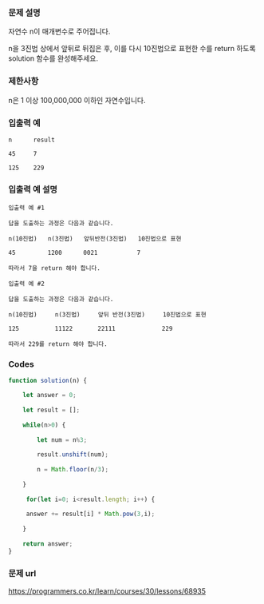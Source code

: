 ### 문제 설명

자연수 n이 매개변수로 주어집니다. 

n을 3진법 상에서 앞뒤로 뒤집은 후, 이를 다시 10진법으로 표현한 수를 return 하도록 solution 함수를 완성해주세요.


### 제한사항

n은 1 이상 100,000,000 이하인 자연수입니다.


### 입출력 예

```
n      result

45     7

125    229
```


### 입출력 예 설명

```
입출력 예 #1

답을 도출하는 과정은 다음과 같습니다.

n(10진법)   n(3진법)   앞뒤반전(3진법)   10진법으로 표현

45         1200      0021           7

따라서 7을 return 해야 합니다.
```

```
입출력 예 #2

답을 도출하는 과정은 다음과 같습니다.

n(10진법)     n(3진법)     앞뒤 반전(3진법)     10진법으로 표현 

125          11122       22111             229

따라서 229를 return 해야 합니다.
```

### Codes

```js
function solution(n) {

    let answer = 0;
    
    let result = [];
    
    while(n>0) {
    
        let num = n%3;
        
        result.unshift(num);
        
        n = Math.floor(n/3);
        
    }
    
     for(let i=0; i<result.length; i++) {
     
     answer += result[i] * Math.pow(3,i);
     
    }
    
    return answer;
}
```


### 문제 url

https://programmers.co.kr/learn/courses/30/lessons/68935
